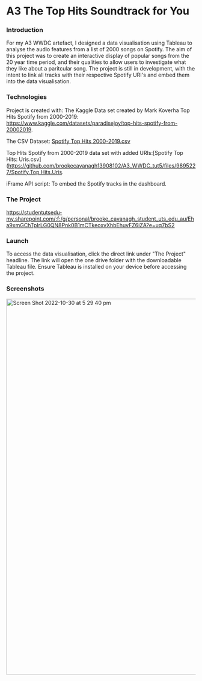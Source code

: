 # A3 The Top Hits Soundtrack for You
### Introduction
For my A3 WWDC artefact, I designed a data visualisation using Tableau to analyse the audio features from a list of 2000 songs on Spotify. The aim of this project was to create an interactive display of popular songs from the 20 year time period, and their qualities to allow users to investigate what they like about a paritcular song. The project is still in development, with the intent to link all tracks with their respective Spotify URI's and embed them into the data visualisation.
### Technologies
Project is created with:
The Kaggle Data set created by Mark Koverha Top Hits Spotify from 2000-2019: https://www.kaggle.com/datasets/paradisejoy/top-hits-spotify-from-20002019.

The CSV Dataset: [Spotify Top Hits 2000-2019.csv](https://github.com/brookecavanagh13908102/A3_WWDC_tut5/files/9884385/Spotify.Top.Hits.2000-2019.csv)

Top Hits Spotify from 2000-2019 data set with added URIs:[Spotify Top Hits: Uris.csv](https://github.com/brookecavanagh13908102/A3_WWDC_tut5/files/9895227/Spotify.Top.Hits.Uris.

iFrame API script: To embed the Spotify tracks in the dashboard.
### The Project
https://studentutsedu-my.sharepoint.com/:f:/g/personal/brooke_cavanagh_student_uts_edu_au/Eha9xmGChTpIrLG0QN8Pnk0B1mCTkeoxvXhbEhuvFZ6iZA?e=uq7bS2

### Launch
To access the data visualisation, click the direct link under "The Project" headline. The link will open the one drive folder with the downloadable Tableau file. Ensure Tableau is installed on your device before accessing the project.
### Screenshots
<img width="998" alt="Screen Shot 2022-10-30 at 5 29 40 pm" src="https://user-images.githubusercontent.com/116618150/198865691-b6b834a6-a56d-405e-b8bc-52d3e5af5ec5.png">

